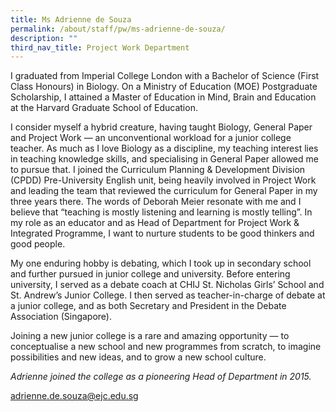 ```yaml
---
title: Ms Adrienne de Souza
permalink: /about/staff/pw/ms-adrienne-de-souza/
description: ""
third_nav_title: Project Work Department
---
```



I graduated from Imperial College London with a Bachelor of Science (First Class Honours) in Biology. On a Ministry of Education (MOE) Postgraduate Scholarship, I attained a Master of Education in Mind, Brain and Education at the Harvard Graduate School of Education.

I consider myself a hybrid creature, having taught Biology, General Paper and Project Work — an unconventional workload for a junior college teacher. As much as I love Biology as a discipline, my teaching interest lies in teaching knowledge skills, and specialising in General Paper allowed me to pursue that. I joined the Curriculum Planning & Development Division (CPDD) Pre-University English unit, being heavily involved in Project Work and leading the team that reviewed the curriculum for General Paper in my three years there. The words of Deborah Meier resonate with me and I believe that “teaching is mostly listening and learning is mostly telling”. In my role as an educator and as Head of Department for Project Work & Integrated Programme, I want to nurture students to be good thinkers and good people.

My one enduring hobby is debating, which I took up in secondary school and further pursued in junior college and university. Before entering university, I served as a debate coach at CHIJ St. Nicholas Girls’ School and St. Andrew’s Junior College. I then served as teacher-in-charge of debate at a junior college, and as both Secretary and President in the Debate Association (Singapore).

Joining a new junior college is a rare and amazing opportunity — to conceptualise a new school and new programmes from scratch, to imagine possibilities and new ideas, and to grow a new school culture.

_Adrienne joined the college as a pioneering Head of Department in 2015._

[adrienne.de.souza@ejc.edu.sg](mailto:adrienne.de.souza@ejc.edu.sg)